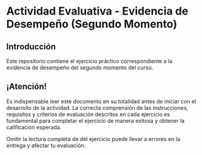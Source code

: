 # Actividad Evaluativa - Evidencia de Desempeño (Segundo Momento)

## Introducción

Este repositorio contiene el ejercicio práctico correspondiente a la evidencia de desempeño del segundo momento del curso.

## ¡Atención!

Es indispensable leer este documento en su totalidad antes de iniciar con el desarrollo de la actividad. La correcta comprensión de las instrucciones, requisitos y criterios de evaluación descritos en cada ejercicio es fundamental para completar el ejercicio de manera exitosa y obtener la calificación esperada.

Omitir la lectura completa de del ejercicio puede llevar a errores en la entrega y afectar tu evaluación.